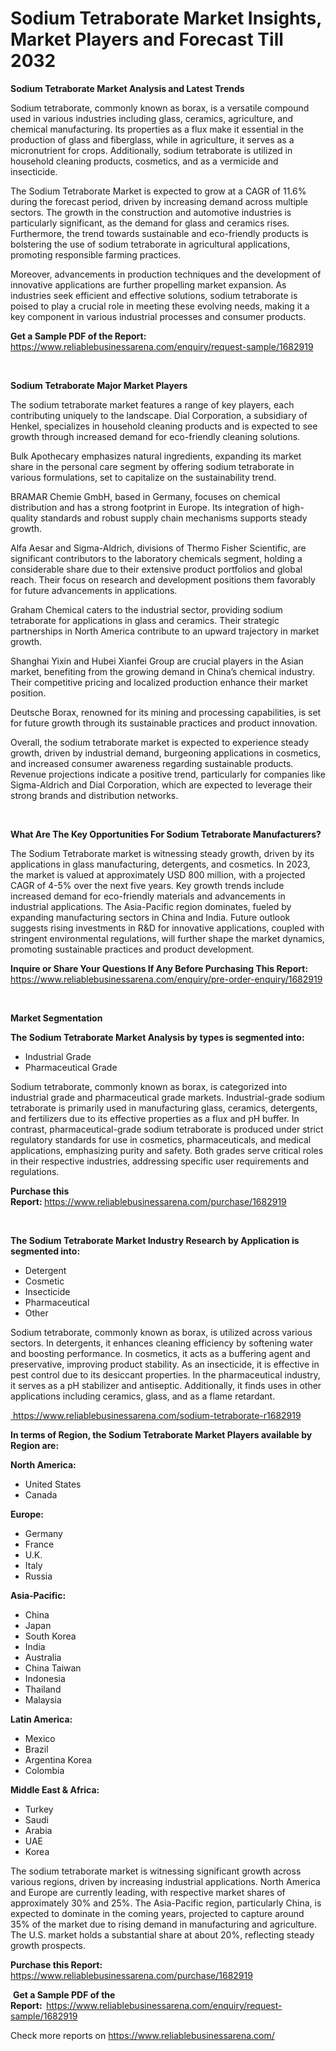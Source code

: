 <p><h1>Sodium Tetraborate Market Insights, Market Players and Forecast Till 2032</h1></p><p><strong>Sodium Tetraborate Market Analysis and Latest Trends</strong></p>
<p><p>Sodium tetraborate, commonly known as borax, is a versatile compound used in various industries including glass, ceramics, agriculture, and chemical manufacturing. Its properties as a flux make it essential in the production of glass and fiberglass, while in agriculture, it serves as a micronutrient for crops. Additionally, sodium tetraborate is utilized in household cleaning products, cosmetics, and as a vermicide and insecticide.</p><p>The Sodium Tetraborate Market is expected to grow at a CAGR of 11.6% during the forecast period, driven by increasing demand across multiple sectors. The growth in the construction and automotive industries is particularly significant, as the demand for glass and ceramics rises. Furthermore, the trend towards sustainable and eco-friendly products is bolstering the use of sodium tetraborate in agricultural applications, promoting responsible farming practices.</p><p>Moreover, advancements in production techniques and the development of innovative applications are further propelling market expansion. As industries seek efficient and effective solutions, sodium tetraborate is poised to play a crucial role in meeting these evolving needs, making it a key component in various industrial processes and consumer products.</p></p>
<p><strong>Get a Sample PDF of the Report:&nbsp;</strong> <a href="https://www.reliablebusinessarena.com/enquiry/request-sample/1682919?utm_campaign=1932&utm_medium=2&utm_source=Github&utm_content=ia&utm_term=30012025&utm_id=sodium-tetraborate">https://www.reliablebusinessarena.com/enquiry/request-sample/1682919</a></p>
<p>&nbsp;</p>
<p><strong>Sodium Tetraborate Major Market Players</strong></p>
<p><p>The sodium tetraborate market features a range of key players, each contributing uniquely to the landscape. Dial Corporation, a subsidiary of Henkel, specializes in household cleaning products and is expected to see growth through increased demand for eco-friendly cleaning solutions. </p><p>Bulk Apothecary emphasizes natural ingredients, expanding its market share in the personal care segment by offering sodium tetraborate in various formulations, set to capitalize on the sustainability trend.</p><p>BRAMAR Chemie GmbH, based in Germany, focuses on chemical distribution and has a strong footprint in Europe. Its integration of high-quality standards and robust supply chain mechanisms supports steady growth.</p><p>Alfa Aesar and Sigma-Aldrich, divisions of Thermo Fisher Scientific, are significant contributors to the laboratory chemicals segment, holding a considerable share due to their extensive product portfolios and global reach. Their focus on research and development positions them favorably for future advancements in applications.</p><p>Graham Chemical caters to the industrial sector, providing sodium tetraborate for applications in glass and ceramics. Their strategic partnerships in North America contribute to an upward trajectory in market growth.</p><p>Shanghai Yixin and Hubei Xianfei Group are crucial players in the Asian market, benefiting from the growing demand in China’s chemical industry. Their competitive pricing and localized production enhance their market position.</p><p>Deutsche Borax, renowned for its mining and processing capabilities, is set for future growth through its sustainable practices and product innovation.</p><p>Overall, the sodium tetraborate market is expected to experience steady growth, driven by industrial demand, burgeoning applications in cosmetics, and increased consumer awareness regarding sustainable products. Revenue projections indicate a positive trend, particularly for companies like Sigma-Aldrich and Dial Corporation, which are expected to leverage their strong brands and distribution networks.</p></p>
<p>&nbsp;</p>
<p><strong>What Are The Key Opportunities For Sodium Tetraborate Manufacturers?</strong></p>
<p><p>The Sodium Tetraborate market is witnessing steady growth, driven by its applications in glass manufacturing, detergents, and cosmetics. In 2023, the market is valued at approximately USD 800 million, with a projected CAGR of 4-5% over the next five years. Key growth trends include increased demand for eco-friendly materials and advancements in industrial applications. The Asia-Pacific region dominates, fueled by expanding manufacturing sectors in China and India. Future outlook suggests rising investments in R&D for innovative applications, coupled with stringent environmental regulations, will further shape the market dynamics, promoting sustainable practices and product development.</p></p>
<p><strong>Inquire or Share Your Questions If Any Before Purchasing This Report:</strong> <a href="https://www.reliablebusinessarena.com/enquiry/pre-order-enquiry/1682919?utm_campaign=1932&utm_medium=2&utm_source=Github&utm_content=ia&utm_term=30012025&utm_id=sodium-tetraborate">https://www.reliablebusinessarena.com/enquiry/pre-order-enquiry/1682919</a></p>
<p>&nbsp;</p>
<p><strong>Market Segmentation</strong></p>
<p><strong>The Sodium Tetraborate Market Analysis by types is segmented into:</strong></p>
<p><ul><li>Industrial Grade</li><li>Pharmaceutical Grade</li></ul></p>
<p><p>Sodium tetraborate, commonly known as borax, is categorized into industrial grade and pharmaceutical grade markets. Industrial-grade sodium tetraborate is primarily used in manufacturing glass, ceramics, detergents, and fertilizers due to its effective properties as a flux and pH buffer. In contrast, pharmaceutical-grade sodium tetraborate is produced under strict regulatory standards for use in cosmetics, pharmaceuticals, and medical applications, emphasizing purity and safety. Both grades serve critical roles in their respective industries, addressing specific user requirements and regulations.</p></p>
<p><strong>Purchase this Report:&nbsp;</strong><a href="https://www.reliablebusinessarena.com/purchase/1682919?utm_campaign=1932&utm_medium=2&utm_source=Github&utm_content=ia&utm_term=30012025&utm_id=sodium-tetraborate">https://www.reliablebusinessarena.com/purchase/1682919</a></p>
<p>&nbsp;</p>
<p><strong>The Sodium Tetraborate Market Industry Research by Application is segmented into:</strong></p>
<p><ul><li>Detergent</li><li>Cosmetic</li><li>Insecticide</li><li>Pharmaceutical</li><li>Other</li></ul></p>
<p><p>Sodium tetraborate, commonly known as borax, is utilized across various sectors. In detergents, it enhances cleaning efficiency by softening water and boosting performance. In cosmetics, it acts as a buffering agent and preservative, improving product stability. As an insecticide, it is effective in pest control due to its desiccant properties. In the pharmaceutical industry, it serves as a pH stabilizer and antiseptic. Additionally, it finds uses in other applications including ceramics, glass, and as a flame retardant.</p></p>
<p><a href="https://www.reliablebusinessarena.com/sodium-tetraborate-r1682919?utm_campaign=1932&utm_medium=2&utm_source=Github&utm_content=ia&utm_term=30012025&utm_id=sodium-tetraborate">&nbsp;https://www.reliablebusinessarena.com/sodium-tetraborate-r1682919</a></p>
<p><strong>In terms of Region, the Sodium Tetraborate Market Players available by Region are:</strong></p>
<p>
    <p> <strong> North America: </strong>
        <ul>
            <li>United States</li>
            <li>Canada</li>
        </ul>
        </p> 
    <p> <strong> Europe: </strong>
        <ul>
            <li>Germany</li>
            <li>France</li>
            <li>U.K.</li>
            <li>Italy</li>
            <li>Russia</li>
        </ul>
        </p> 
    <p> <strong> Asia-Pacific: </strong>
        <ul>
            <li>China</li>
            <li>Japan</li>
            <li>South Korea</li>
            <li>India</li>
            <li>Australia</li>
            <li>China Taiwan</li>
            <li>Indonesia</li>
            <li>Thailand</li>
            <li>Malaysia</li>
        </ul>
        </p> 
    <p> <strong> Latin America: </strong>
        <ul>
            <li>Mexico</li>
            <li>Brazil</li>
            <li>Argentina Korea</li>
            <li>Colombia</li>
        </ul>
        </p> 
    <p> <strong> Middle East & Africa: </strong>
        <ul>
            <li>Turkey</li>
            <li>Saudi</li>
            <li>Arabia</li>
            <li>UAE</li>
            <li>Korea</li>
        </ul>
    </p>
    </p>
<p><p>The sodium tetraborate market is witnessing significant growth across various regions, driven by increasing industrial applications. North America and Europe are currently leading, with respective market shares of approximately 30% and 25%. The Asia-Pacific region, particularly China, is expected to dominate in the coming years, projected to capture around 35% of the market due to rising demand in manufacturing and agriculture. The U.S. market holds a substantial share at about 20%, reflecting steady growth prospects.</p></p>
<p><strong>Purchase this Report: </strong><a href="https://www.reliablebusinessarena.com/purchase/1682919?utm_campaign=1932&utm_medium=2&utm_source=Github&utm_content=ia&utm_term=30012025&utm_id=sodium-tetraborate">https://www.reliablebusinessarena.com/purchase/1682919</a></p>
<p>&nbsp;<strong>Get a Sample PDF of the Report:&nbsp;&nbsp;</strong><a href="https://www.reliablebusinessarena.com/enquiry/request-sample/1682919?utm_campaign=1932&utm_medium=2&utm_source=Github&utm_content=ia&utm_term=30012025&utm_id=sodium-tetraborate">https://www.reliablebusinessarena.com/enquiry/request-sample/1682919</a></p>
<p><strong></strong></p>
<p>Check more reports on <a href="https://www.reliablebusinessarena.com/?utm_campaign=1932&utm_medium=2&utm_source=Github&utm_content=ia&utm_term=30012025&utm_id=sodium-tetraborate">https://www.reliablebusinessarena.com/</a></p>